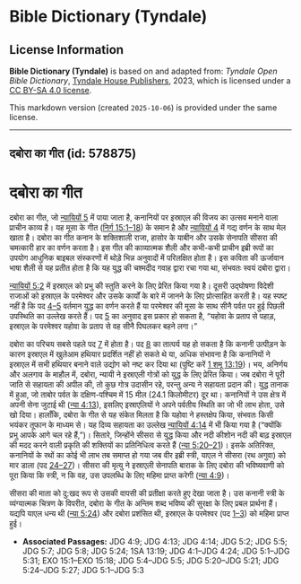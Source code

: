 # Bible Dictionary (Tyndale)

## License Information

**Bible Dictionary (Tyndale)** is based on and adapted from: _Tyndale Open Bible Dictionary_, [Tyndale House Publishers](https://tyndaleopenresources.com/), 2023, which is licensed under a [CC BY-SA 4.0 license](https://creativecommons.org/licenses/by-sa/4.0/legalcode.en).

This markdown version (created `2025-10-06`) is provided under the same license.



--------------------------------

## दबोरा का गीत (id: 578875)

दबोरा का गीत
============

दबोरा का गीत, जो [न्यायियों 5](https://ref.ly/Judg5:1-Judg5:31) में पाया जाता है, कनानियों पर इस्राएल की विजय का उत्सव मनाने वाला प्राचीन काव्य है। यह मूसा के गीत ([निर्ग 15:1–18](https://ref.ly/Exod15:1-Exod15:18)) के समान है और [न्यायियों 4](https://ref.ly/Judg4:1-Judg4:24) में गद्य वर्णन के साथ मेल खाता है। दबोरा का गीत कनान के शक्तिशाली राजा, हासोर के याबीन और उसके सेनापति सीसरा की चमत्कारी हार का वर्णन करता है। इस गीत की काव्यात्मक शैली और कभी\-कभी प्राचीन इब्री रूपों का उपयोग आधुनिक बाइबल संस्करणों में थोड़े भिन्न अनुवादों में परिलक्षित होता है। इस कविता की ऊर्जावान भाषा शैली से यह प्रतीत होता है कि यह युद्ध की चश्मदीद गवाह द्वारा रचा गया था, संभवतः स्वयं दबोरा द्वारा।

[न्यायियों 5:2](https://ref.ly/Judg5:2) में इस्राएल को प्रभु की स्तुति करने के लिए प्रेरित किया गया है। दूसरी उद्घोषणा विदेशी राजाओं को इस्राएल के परमेश्वर और उसके कार्यों के बारे में जानने के लिए प्रोत्साहित करती है। यह स्पष्ट नहीं है कि पद [4–5](https://ref.ly/Judg5:4-Judg5:5) वर्तमान युद्ध का वर्णन करते हैं या परमेश्वर की मूसा के साथ सीनै पर्वत पर हुई पिछली उपस्थिति का उल्लेख करते हैं। पद [5](https://ref.ly/Judg5:5) का अनुवाद इस प्रकार हो सकता है, “यहोवा के प्रताप से पहाड़, इस्राएल के परमेश्वर यहोवा के प्रताप से वह सीनै पिघलकर बहने लगा।”

दबोरा का परिचय सबसे पहले पद [7](https://ref.ly/Judg5:7) में होता है। पद [8](https://ref.ly/Judg5:8) का तात्पर्य यह हो सकता है कि कनानी उत्पीड़न के कारण इस्राएल में खुलेआम हथियार प्रदर्शित नहीं हो सकते थे या, अधिक संभावना है कि कनानियों ने इस्राएल में सभी हथियार बनाने वाले उद्योग को नष्ट कर दिया था (पुष्टि करें [1 शमू 13:19](https://ref.ly/1Sam13:19))। भय, अनिर्णय और अलगाव के माहौल में, दबोरा, न्यायी ने इस्राएली गोत्रों को युद्ध के लिए प्रेरित किया। जब दबोरा ने पूरी जाति से सहायता की अपील की, तो कुछ गोत्र उदासीन रहे, परन्तु अन्य ने सहायता प्रदान की। युद्ध तानाक में हुआ, जो ताबोर पर्वत के दक्षिण\-पश्चिम में 15 मील (24\.1 किलोमीटर) दूर था। कनानियों ने उस क्षेत्र में अपनी सेना जुटाई थी ([न्या 4:13](https://ref.ly/Judg4:13)), इसलिए इस्राएलियों ने अपने पर्वतीय स्थिति का जो भी लाभ होता, उसे खो दिया। हालाँकि, दबोरा के गीत से यह संकेत मिलता है कि यहोवा ने हस्तक्षेप किया, संभवतः किसी भयंकर तूफान के माध्यम से। यह दिव्य सहायता का उल्लेख [न्यायियों 4:14](https://ref.ly/Judg4:14) में भी किया गया है (“क्योंकि प्रभु आपके आगे चल रहे हैं,”)। सितारे, जिन्होंने सीसरा से युद्ध किया और नदी कीशोन नदी की बाढ़ इस्राएल की मदद करने वाली प्रकृति की शक्तियों का प्रतिनिधित्व करते हैं ([न्या 5:20–21](https://ref.ly/Judg5:20-Judg5:21))। इसके अतिरिक्त, कनानियों के रथों का कोई भी लाभ तब समाप्त हो गया जब वीर इब्री स्त्री, याएल ने सीसरा (रथ अगुवा) को मार डाला (पद [24–27](https://ref.ly/Judg5:24-Judg5:27))। सीसरा की मृत्यु ने इस्राएली सेनापति बाराक के लिए दबोरा की भविष्यवाणी को पूरा किया कि स्त्री, न कि वह, उस उपलब्धि के लिए महिमा प्राप्त करेगी ([न्या 4:9](https://ref.ly/Judg4:9))।

सीसरा की माता को दु:खद रूप से उसकी वापसी की प्रतीक्षा करते हुए देखा जाता है। उस कनानी स्त्री के व्यंग्यात्मक चित्रण के विपरीत, दबोरा के गीत के अन्तिम शब्द भविष्य की सुरक्षा के लिए प्रबल प्रार्थना हैं। यद्यपि याएल धन्य थी ([न्या 5:24](https://ref.ly/Judg5:24)) और दबोरा प्रशंसित थी, इस्राएल के परमेश्वर (पद [1–3](https://ref.ly/Judg5:1-Judg5:3)) को महिमा प्राप्त हुई।

* **Associated Passages:** JDG 4:9; JDG 4:13; JDG 4:14; JDG 5:2; JDG 5:5; JDG 5:7; JDG 5:8; JDG 5:24; 1SA 13:19; JDG 4:1–JDG 4:24; JDG 5:1–JDG 5:31; EXO 15:1–EXO 15:18; JDG 5:4–JDG 5:5; JDG 5:20–JDG 5:21; JDG 5:24–JDG 5:27; JDG 5:1–JDG 5:3

